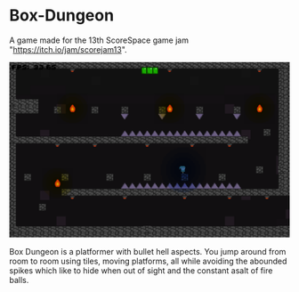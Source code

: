 # Box-Dungeon

A game made for the 13th ScoreSpace game jam "https://itch.io/jam/scorejam13".

![game_screen_shot](https://github.com/AndrewDMorgan/Box-Dungeon/blob/main/Screen%20Shot%202021-05-16%20at%208.51.26%20PM.png?raw=true)

Box Dungeon is a platformer with bullet hell aspects. You jump around from room to room using tiles, moving platforms, all while avoiding the abounded spikes which like to hide when out of sight and the constant asalt of fire balls.

